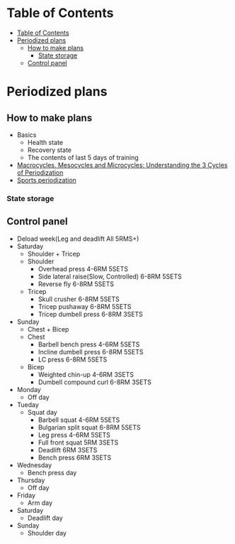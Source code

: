 # Table of Contents
- [Table of Contents](#table-of-contents)
- [Periodized plans](#periodized-plans)
  - [How to make plans](#how-to-make-plans)
    - [State storage](#state-storage)
  - [Control panel](#control-panel)

# Periodized plans
## How to make plans
- Basics
  - Health state
  - Recovery state
  - The contents of last 5 days of training
- [Macrocycles, Mesocycles and Microcycles: Understanding the 3 Cycles of Periodization](https://www.trainingpeaks.com/blog/macrocycles-mesocycles-and-microcycles-understanding-the-3-cycles-of-periodization/#:~:text=A%20mesocycle%20refers%20to%20a,usually%20a%20week%20of%20training.)
- [Sports periodization](https://en.wikipedia.org/wiki/Sports_periodization#:~:text=The%20microcycle%20is%20generally%20up,representing%20a%20year%20or%20two.)
### State storage
## Control panel
- Deload week(Leg and deadlift All 5RMS+)
- Saturday
  - Shoulder + Tricep
  - Shoulder
    - Overhead press 4-6RM 5SETS
    - Side lateral raise(Slow, Controlled) 6-8RM 5SETS
    - Reverse fly 6-8RM 5SETS
  - Tricep
    - Skull crusher 6-8RM 5SETS
    - Tricep pushaway 6-8RM 5SETS
    - Tricep dumbell press 6-8RM 3SETS
- Sunday
  - Chest + Bicep
  - Chest
    - Barbell bench press 4-6RM 5SETS
    - Incline dumbell press 6-8RM 5SETS
    - LC press 6-8RM 5SETS
  - Bicep
    - Weighted chin-up 4-6RM 3SETS
    - Dumbell compound curl 6-8RM 3SETS
- Monday
  - Off day
- Tueday
  - Squat day
    - Barbell squat 4-6RM 5SETS
    - Bulgarian split squat 6-8RM 5SETS
    - Leg press 4-6RM 5SETS
    - Full front squat 5RM 3SETS
    - Deadlift 6RM 3SETS
    - Bench press 6RM 3SETS
- Wednesday
  - Bench press day
- Thursday
  - Off day
- Friday
  - Arm day
- Saturday
  - Deadlift day
- Sunday
  - Shoulder day